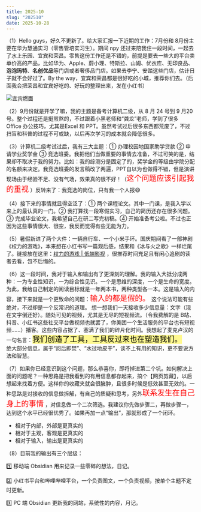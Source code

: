 ```yaml
---
title: 2025-10
slug: "202510"
date: 2025-10-28
---
```

（1）Hello guys，好久不更新了。给大家汇报一下近期的工作：7月份和 8月份主要在华为慧通实习（零售管培实习生）。期间 npy 还过来陪我住一段时间，一起去了水上乐园、宜宾和荣昌。零售这份工作还是不错的，前提是要去一些大的平台卖单价高的产品，比如华为、Apple、蔚小理、特斯拉、山姆、优衣库、无印良品、**泡泡玛特**、**名创优品**等门店或者奢侈品门店。如果去李宁、安踏这些门店，估计日子就不会好过了。By the way，宜宾和荣昌都是很好吃的小城，推荐你们去。（后面我会把荣昌和宜宾好吃的、好玩的整理出来，发在小红书）

![宜宾燃面](https://obsidian-picgo-1314839904.cos.ap-guangzhou.myqcloud.com/obsidian_pictures/202510291720813.png)


（2）9月份就是开学了嘛，我的主题是备考计算机二级，从 8 月 24 号到 9 月20 号。整个过程还是挺煎熬的，不过跟着小黑老师和“龚龙”老师，学到了很多 Office 办公技巧，尤其是Excel 和 PPT。虽然考试过后很多东西都荒废了，不过扫盲和科普的过程不可或缺，以后再次学习的成本就会降低很多。

（3）计算机二级考试过后，我有三大主题：① 办理校园地国家助学贷款 ② 申请学业奖学金 ③ 竞选班委。我把他们当做重要的事情去准备，不过可笑的是，结果却不取决于我的努力。比如：我的综测分是固定了的，奖学金的等级由学院分配的名额来决定。我竞选班委的发言稿改了两遍，PPT自以为也做得不错，但是演讲现场由于经验不足、没有气场，效果真的很不好！（<span style="font-size: 20px; color: red">这个问题应该引起我的重视</span> ）反转来了：我竞选的岗位，只有我一个人报😅 

（4）接下来的事情就显得空泛了：① 两个课程论文。其中一门课，是我入学以来上的最认真的一门。② 我打算找一段寒假实习，自己的简历还存在很多问题。③ 完成毕业论文，我希望自己在研二写完初稿。④ 开始准备考公啦。不过也正因为这些事情很大、很空，我反而觉得有些无能为力。

（5）暑假新进了两个大件：一辆自行车、一个小米手环。国庆期间看了一部神剧《权力的游戏》，本来想在小红书写一篇观后感，结果和《冰与火之歌》一样烂尾了。链接放在这里：[权力的游戏 | 低端影视](https://ddys.pro/game-of-thrones/) ，很推荐时间充足且有闲心追剧的读者去看，包不后悔的。

（6）这一段时间，我对于输入和输出有了更深刻的理解。我的输入大抵分成两种：一为专业性知识，一为综合性见识。一个是思维的深度，一个是生命的宽度。为此，我给自己制定的阅读目标就是一年两本书，两种类型各一本。这是输入的内容，接下来就是一个更致命的问题：<span style="font-size: 20px; color: red">输入的都是假的。</span> 这个说法可能有些绝对，不过却是一个反常识的道理。 想一想我们一天接收多少信息量：文字（现在文字倒还好）。随处可见的视频，尤其是无尽的短视频流。（令我费解的是 B站、抖音、小红书这些社交平台做视频也就罢了，你美团一个生活服务的平台也有短视频……）播客。这些内容占据了、塞满了我们的碎片化时间。我想起了麦克卢汉的一句名言：<mark style="font-size: 20px; background-color: #fff88f; color: black">我们创造了工具，工具反过来也在塑造我们。  
</mark> 绝大部分信息，属于“阅后即焚”、“水过地皮干”，谈不上有用的知识，更不要说方法和智慧。

（7）如果你已经意识到这个问题，那么恭喜你，即将掉进第二个坑。如何解决上面的问题呢？一种思路是把我看到的有用信息都存起来，搞个【网页剪藏】，以后想起来找着方便。这样你的收藏夹就会很臃肿，且很多时候是低效甚至无效的。一种思路是对接收的信息做拆解，有自己的质疑和思考，另外<span style="font-size: 20px; color: red">联系发生在自己身上的事情</span> ，对信息做一个二次筛选。我建议你先做步骤二，再做步骤一，达到这个水平已经很优秀了。如果再加一点“输出”，那就形成了一个闭环。

- 相对于内部，外部是更真实的
- 相对于主观，客观是更真实的
- 相对于输入，输出是更真实的

（8）目前我的输出有三个层级：

1️⃣ 移动端 Obsidian 用来记录一些零碎的想法，日记。 

2️⃣ 小红书平台和哔哩哔哩平台，一个负责图文，一个负责视频，按单个主题不定时更新。

3️⃣ PC 端 Obsidian 更新我的网站，系统性的内容，月记。

